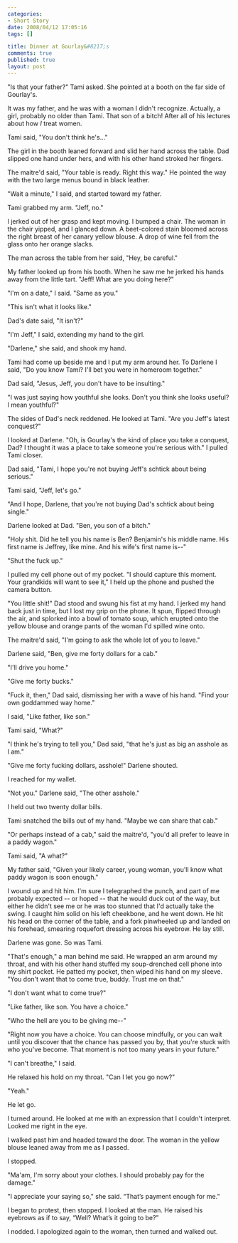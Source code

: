 ```yaml
--- 
categories: 
- Short Story
date: 2008/04/12 17:05:16
tags: []

title: Dinner at Gourlay&#8217;s
comments: true
published: true
layout: post
---
```


<p>&quot;Is that your father?&quot; Tami asked. She pointed at a booth on the far side of Gourlay's.</p>  <p>It was my father, and he was with a woman I didn't recognize. Actually, a girl, probably no older than Tami. That son of a bitch! After all of his lectures about how <i>I</i> treat women.</p>  <p>Tami said, &quot;You don't think he's...&quot;</p>  <p>The girl in the booth leaned forward and slid her hand across the table. Dad slipped one hand under hers, and with his other hand stroked her fingers.</p>  <p>The maitre'd said, &quot;Your table is ready. Right this way.&quot; He pointed the way with the two large menus bound in black leather.</p>  <p>&quot;Wait a minute,&quot; I said, and started toward my father.</p>  <p>Tami grabbed my arm. &quot;Jeff, no.&quot;</p>  <p>I jerked out of her grasp and kept moving. I bumped a chair. The woman in the chair yipped, and I glanced down. A beet-colored stain bloomed across the right breast of her canary yellow blouse. A drop of wine fell from the glass onto her orange slacks.</p>  <p>The man across the table from her said, &quot;Hey, be careful.&quot;</p>  <p>My father looked up from his booth. When he saw me he jerked his hands away from the little tart. &quot;Jeff! What are you doing here?&quot;</p>  <p>&quot;I'm on a date,&quot; I said. &quot;Same as you.&quot;</p>  <p>&quot;This isn't what it looks like.&quot;</p>  <p>Dad's date said, &quot;It isn't?&quot;</p>  <p>&quot;I'm Jeff,&quot; I said, extending my hand to the girl.</p>  <p>&quot;Darlene,&quot; she said, and shook my hand.</p>  <p>Tami had come up beside me and I put my arm around her. To Darlene I said, &quot;Do you know Tami? I'll bet you were in homeroom together.&quot;</p>  <p>Dad said, &quot;Jesus, Jeff, you don't have to be insulting.&quot;</p>  <p>&quot;I was just saying how youthful she looks. Don't you think she looks useful? I mean youthful?&quot;</p>  <p>The sides of Dad's neck reddened. He looked at Tami. &quot;Are you Jeff's latest conquest?&quot;</p>  <p>I looked at Darlene. &quot;Oh, is Gourlay's the kind of place you take a conquest, Dad? I thought it was a place to take someone you're serious with.&quot; I pulled Tami closer.</p>  <p>Dad said, &quot;Tami, I hope you're not buying Jeff's schtick about being serious.&quot;</p>  <p>Tami said, &quot;Jeff, let's go.&quot;</p>  <p>&quot;And I hope, Darlene, that you're not buying Dad's schtick about being single.&quot;</p>  <p>Darlene looked at Dad. &quot;Ben, you son of a bitch.&quot;</p>  <p>&quot;Holy shit. Did he tell you his name is Ben? Benjamin's his middle name. His first name is Jeffrey, like mine. And his wife's first name is--&quot;</p>  <p>&quot;Shut the fuck up.&quot;</p>  <p>I pulled my cell phone out of my pocket. &quot;I should capture this moment. Your grandkids will want to see it,&quot; I held up the phone and pushed the camera button.</p>  <p>&quot;You little shit!&quot; Dad stood and swung his fist at my hand. I jerked my hand back just in time, but I lost my grip on the phone. It spun, flipped through the air, and splorked into a bowl of tomato soup, which erupted onto the yellow blouse and orange pants of the woman I'd spilled wine onto.</p>  <p>The maitre'd said, &quot;I'm going to ask the whole lot of you to leave.&quot;</p>  <p>Darlene said, &quot;Ben, give me forty dollars for a cab.&quot;</p>  <p>&quot;I'll drive you home.&quot;</p>  <p>&quot;Give me forty bucks.&quot;</p>  <p>&quot;Fuck it, then,&quot; Dad said, dismissing her with a wave of his hand. &quot;Find your own goddammed way home.&quot;</p>  <p>I said, &quot;Like father, like son.&quot;</p>  <p>Tami said, &quot;What?&quot;</p>  <p>&quot;I think he's trying to tell you,&quot; Dad said, &quot;that he's just as big an asshole as I am.&quot;</p>  <p>&quot;Give me forty fucking dollars, asshole!&quot; Darlene shouted.</p>  <p>I reached for my wallet.</p>  <p>&quot;Not you.&quot; Darlene said, &quot;The other asshole.&quot;</p>  <p>I held out two twenty dollar bills.</p>  <p>Tami snatched the bills out of my hand. &quot;Maybe we can share that cab.&quot;</p>  <p>&quot;Or perhaps instead of a cab,&quot; said the maitre'd, &quot;you'd all prefer to leave in a paddy wagon.&quot;</p>  <p>Tami said, &quot;A what?&quot;</p>  <p>My father said, &quot;Given your likely career, young woman, you'll know what paddy wagon is soon enough.&quot;</p>  <p>I wound up and hit him. I'm sure I telegraphed the punch, and part of me probably expected -- or hoped -- that he would duck out of the way, but either he didn't see me or he was too stunned that I'd actually take the swing. I caught him solid on his left cheekbone, and he went down. He hit his head on the corner of the table, and a fork pinwheeled up and landed on his forehead, smearing roquefort dressing across his eyebrow. He lay still.</p>  <p>Darlene was gone. So was Tami.</p>  <p>&quot;That's enough,&quot; a man behind me said. He wrapped an arm around my throat, and with his other hand stuffed my soup-drenched cell phone into my shirt pocket. He patted my pocket, then wiped his hand on my sleeve. &quot;You don't want that to come true, buddy. Trust me on that.&quot;</p>  <p>&quot;I don't want what to come true?&quot;</p>  <p>&quot;Like father, like son. You have a choice.&quot;</p>  <p>&quot;Who the hell are you to be giving me--&quot;</p>  <p>&quot;Right now you have a choice. You can choose mindfully, or you can wait until you discover that the chance has passed you by, that you're stuck with who you've become. That moment is not too many years in your future.&quot;</p>  <p>&quot;I can't breathe,&quot; I said.</p>  <p>He relaxed his hold on my throat. &quot;Can I let you go now?&quot;</p>  <p>&quot;Yeah.&quot;</p>  <p>He let go.</p>  <p>I turned around. He looked at me with an expression that I couldn't interpret. Looked me right in the eye.</p>  <p>I walked past him and headed toward the door. The woman in the yellow blouse leaned away from me as I passed.</p>  <p>I stopped.</p>  <p>&quot;Ma'am, I'm sorry about your clothes. I should probably pay for the damage.&quot;</p>  <p>&quot;I appreciate your saying so,&quot; she said. &#8220;That&#8217;s payment enough for me.&#8221;</p>  <p>I began to protest, then stopped. I looked at the man. He raised his eyebrows as if to say, &#8220;Well? What&#8217;s it going to be?&#8221;</p>  <p>I nodded. I apologized again to the woman, then turned and walked out.</p>
